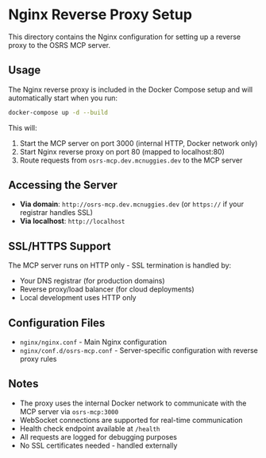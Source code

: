 # Nginx Reverse Proxy Setup

This directory contains the Nginx configuration for setting up a reverse proxy to the OSRS MCP server.

## Usage

The Nginx reverse proxy is included in the Docker Compose setup and will automatically start when you run:

```bash
docker-compose up -d --build
```

This will:
1. Start the MCP server on port 3000 (internal HTTP, Docker network only)
2. Start Nginx reverse proxy on port 80 (mapped to localhost:80)
3. Route requests from `osrs-mcp.dev.mcnuggies.dev` to the MCP server

## Accessing the Server

- **Via domain**: `http://osrs-mcp.dev.mcnuggies.dev` (or `https://` if your registrar handles SSL)
- **Via localhost**: `http://localhost`

## SSL/HTTPS Support

The MCP server runs on HTTP only - SSL termination is handled by:
- Your DNS registrar (for production domains)
- Reverse proxy/load balancer (for cloud deployments)
- Local development uses HTTP only

## Configuration Files

- `nginx/nginx.conf` - Main Nginx configuration
- `nginx/conf.d/osrs-mcp.conf` - Server-specific configuration with reverse proxy rules

## Notes

- The proxy uses the internal Docker network to communicate with the MCP server via `osrs-mcp:3000`
- WebSocket connections are supported for real-time communication
- Health check endpoint available at `/health`
- All requests are logged for debugging purposes
- No SSL certificates needed - handled externally